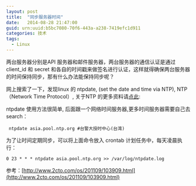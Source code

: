 ```yaml
---
layout: post
title:  "同步服务器时间"
date:   2014-08-28 21:47:00
guid: urn:uuid:b5bc7080-70f6-443a-a238-7419efc1d911
categories: 技术
tags:
  - Linux
---
```


两台服务器分别是API 服务器和邮件服务器，两台服务器的通信认证是通过client_id 和 secret 和各自的时间戳来做签名进行认证，这样就得确保两台服务器的时间保持同步，那有什么办法能保持同步呢？

网上搜索了一下，发现linux 的 ntpdate, (set the date and time via NTP), NTP（Network Time Protocol）, 关于NTP 的更多资料请[点此](http://baike.baidu.com/view/1872618.htm):

ntpdate 使用方法很简单, 后面跟一个网络时间服务器,更多时间服务器需要自己去search：

```
 ntpdate asia.pool.ntp.org #台警大授时中心(台湾)
```
为了让时间定期同步，可以将上面命令放入 crontab 计划任务中，每天凌晨执行：

```
0 23 * * * ntpdate asia.pool.ntp.org >> /var/log/ntpdate.log

```
参考：[http://www.2cto.com/os/201109/103909.html](http://www.2cto.com/os/201109/103909.html)